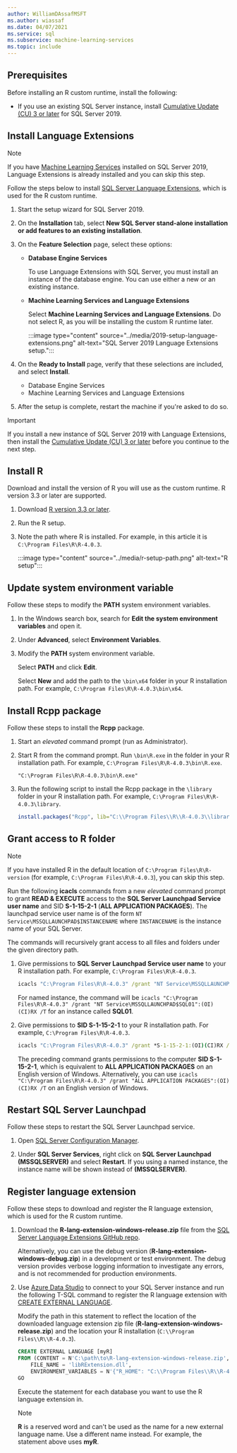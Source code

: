 ```yaml
---
author: WilliamDAssafMSFT
ms.author: wiassaf
ms.date: 04/07/2021
ms.service: sql
ms.subservice: machine-learning-services
ms.topic: include
---
```


## Prerequisites

Before installing an R custom runtime, install the following:

+ If you use an existing SQL Server instance, install [Cumulative Update (CU) 3 or later](../../../database-engine/install-windows/latest-updates-for-microsoft-sql-server.md) for SQL Server 2019.

## Install Language Extensions

> [!NOTE]
> If you have [Machine Learning Services](../../sql-server-machine-learning-services.md) installed on SQL Server 2019, Language Extensions is already installed and you can skip this step.

Follow the steps below to install [SQL Server Language Extensions](../../../language-extensions/language-extensions-overview.md), which is used for the R custom runtime.

1. Start the setup wizard for SQL Server 2019.
  
1. On the **Installation** tab, select **New SQL Server stand-alone installation or add features to an existing installation**.

1. On the **Feature Selection** page, select these options:
  
    + **Database Engine Services**
  
        To use Language Extensions with SQL Server, you must install an instance of the database engine. You can use either a new or an existing instance.
  
    + **Machine Learning Services and Language Extensions**

        Select **Machine Learning Services and Language Extensions**. Do not select R, as you will be installing the custom R runtime later.

        :::image type="content" source="../media/2019-setup-language-extensions.png" alt-text="SQL Server 2019 Language Extensions setup.":::

1. On the **Ready to Install** page, verify that these selections are included, and select **Install**.
  
    + Database Engine Services
    + Machine Learning Services and Language Extensions

1. After the setup is complete, restart the machine if you're asked to do so.

> [!IMPORTANT]
> If you install a new instance of SQL Server 2019 with Language Extensions, then install the [Cumulative Update (CU) 3 or later](../../../database-engine/install-windows/latest-updates-for-microsoft-sql-server.md) before you continue to the next step.

## Install R

Download and install the version of R you will use as the custom runtime. R version 3.3 or later are supported.

1. Download [R version 3.3 or later](https://cran.r-project.org/bin/windows/base/).

1. Run the R setup.

1. Note the path where R is installed. For example, in this article it is `C:\Program Files\R\R-4.0.3`.

    :::image type="content" source="../media/r-setup-path.png" alt-text="R setup":::

## Update system environment variable

Follow these steps to modify the **PATH** system environment variables.

1. In the Windows search box, search for **Edit the system environment variables** and open it.

1. Under **Advanced**, select **Environment Variables**.

1. Modify the **PATH** system environment variable.

    Select **PATH** and click **Edit**.

    Select **New** and add the path to the `\bin\x64` folder in your R installation path. For example, `C:\Program Files\R\R-4.0.3\bin\x64`.

## Install Rcpp package

Follow these steps to install the **Rcpp** package.

1. Start an *elevated* command prompt (run as Administrator).

1. Start R from the command prompt. Run `\bin\R.exe` in the folder in your R installation path. For example, `C:\Program Files\R\R-4.0.3\bin\R.exe`.

    ```CMD
    "C:\Program Files\R\R-4.0.3\bin\R.exe"
    ```

1. Run the following script to install the Rcpp package in the `\library` folder in your R installation path. For example, `C:\Program Files\R\R-4.0.3\library`.

    ```R
    install.packages("Rcpp", lib="C:\\Program Files\\R\\R-4.0.3\\library");
    ```

## Grant access to R folder

> [!NOTE]
> If you have installed R in the default location of `C:\Program Files\R\R-version` (for example, `C:\Program Files\R\R-4.0.3`), you can skip this step.

Run the following **icacls** commands from a new *elevated* command prompt to grant **READ & EXECUTE** access to the **SQL Server Launchpad Service user name** and SID **S-1-15-2-1** (**ALL APPLICATION PACKAGES**). The launchpad service user name is of the form `NT Service\MSSQLLAUNCHPAD$INSTANCENAME` where `INSTANCENAME` is the instance name of your SQL Server.

The commands will recursively grant access to all files and folders under the given directory path.

1. Give permissions to **SQL Server Launchpad Service user name** to your R installation path. For example, `C:\Program Files\R\R-4.0.3`.

    ```cmd
    icacls "C:\Program Files\R\R-4.0.3" /grant "NT Service\MSSQLLAUNCHPAD":(OI)(CI)RX /T
    ```

    For named instance, the command will be `icacls "C:\Program Files\R\R-4.0.3" /grant "NT Service\MSSQLLAUNCHPAD$SQL01":(OI)(CI)RX /T` for an instance called **SQL01**.

2. Give permissions to **SID S-1-15-2-1** to your R installation path. For example, `C:\Program Files\R\R-4.0.3`.

    ```cmd
    icacls "C:\Program Files\R\R-4.0.3" /grant *S-1-15-2-1:(OI)(CI)RX /T
    ```

    The preceding command grants permissions to the computer **SID S-1-15-2-1**, which is equivalent to **ALL APPLICATION PACKAGES** on an English version of Windows. Alternatively, you can use `icacls "C:\Program Files\R\R-4.0.3" /grant "ALL APPLICATION PACKAGES":(OI)(CI)RX /T` on an English version of Windows.

## Restart SQL Server Launchpad

Follow these steps to restart the SQL Server Launchpad service.

1. Open [SQL Server Configuration Manager](../../../relational-databases/sql-server-configuration-manager.md).

1. Under **SQL Server Services**, right click on **SQL Server Launchpad (MSSQLSERVER)** and select **Restart**. If you using a named instance, the instance name will be shown instead of **(MSSQLSERVER)**.

## Register language extension

Follow these steps to download and register the R language extension, which is used for the R custom runtime.

1. Download the **R-lang-extension-windows-release.zip** file from the [SQL Server Language Extensions GitHub repo](https://github.com/microsoft/sql-server-language-extensions/releases).

    Alternatively, you can use the debug version (**R-lang-extension-windows-debug.zip**) in a development or test environment. The debug version provides verbose logging information to investigate any errors, and is not recommended for production environments.

1. Use [Azure Data Studio](../../../azure-data-studio/what-is-azure-data-studio.md) to connect to your SQL Server instance and run the following T-SQL command to register the R language extension with [CREATE EXTERNAL LANGUAGE](../../../t-sql/statements/create-external-language-transact-sql.md).

    Modify the path in this statement to reflect the location of the downloaded language extension zip file (**R-lang-extension-windows-release.zip**) and the location your R installation (`C:\\Program Files\\R\\R-4.0.3`).

    ```sql
    CREATE EXTERNAL LANGUAGE [myR]
    FROM (CONTENT = N'C:\path\to\R-lang-extension-windows-release.zip', 
        FILE_NAME = 'libRExtension.dll',
        ENVIRONMENT_VARIABLES = N'{"R_HOME": "C:\\Program Files\\R\\R-4.0.3"}');
    GO
    ```

    Execute the statement for each database you want to use the R language extension in.

    > [!NOTE]
    > **R** is a reserved word and can't be used as the name for a new external language name. Use a different name instead. For example, the statement above uses **myR**.
